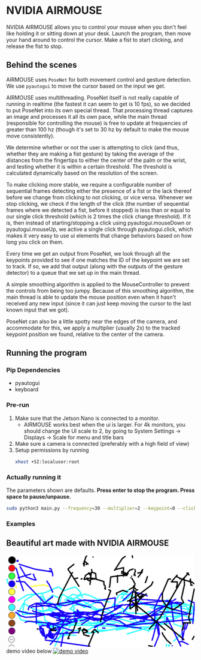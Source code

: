 # NVIDIA AIRMOUSE
NVIDIA AIRMOUSE allows you to control your mouse when you don't feel like holding it or sitting down at your desk. Launch the program, then move your hand around to control the cursor. Make a fist to start clicking, and release the fist to stop.

## Behind the scenes
AIRMOUSE uses `PoseNet` for both movement control and gesture detection. We use `pyautogui` to move the cursor based on the input we get.

AIRMOUSE uses multithreading. PoseNet itself is not really capable of running in realtime (the fastest it can seem to get is 10 fps), so we decided to put PoseNet into its own special thread. That processing thread captures an image and processes it all its own pace, while the main thread (responsible for controlling the mouse) is free to update at frequencies of greater than 100 hz (though it's set to 30 hz by default to make the mouse move consistently).

We determine whether or not the user is attempting to click (and thus, whether they are making a fist gesture) by taking the average of the distances from the fingertips to either the center of the palm or the wrist, and testing whether it is within a certain threshold. The threshold is calculated dynamically based on the resolution of the screen.

To make clicking more stable, we require a configurable number of sequential frames detecting either the presence of a fist or the lack thereof before we change from clicking to not clicking, or vice versa. Whenever we stop clicking, we check if the length of the click (the number of sequential frames where we detected a fist, before it stopped) is less than or equal to our single click threshold (which is 2 times the click change threshold). If it is, then instead of starting/stopping a click using pyautogui.mouseDown or pyautogui.mouseUp, we active a single click through pyautogui.click, which makes it very easy to use ui elements that change behaviors based on how long you click on them.  

Every time we get an output from PoseNet, we look through all the keypoints provided to see if one matches the ID of the keypoint we are set to track. If so, we add that output (along with the outputs of the gesture detector) to a queue that we set up in the main thread. 

A simple smoothing algorithm is applied to the MouseController to prevent the controls from being too jumpy. Because of this smoothing algorithm, the main thread is able to update the mouse position even when it hasn't received any new input (since it can just keep moving the cursor to the last known input that we got).

PoseNet can also be a little spotty near the edges of the camera, and accommodate for this, we apply a multiplier (usually 2x) to the tracked keypoint position we found, relative to the center of the camera.

## Running the program
### Pip Dependencies
- pyautogui
- keyboard
### Pre-run
1. Make sure that the Jetson Nano is connected to a monitor.
	- AIRMOUSE works best when the ui is larger. For 4k monitors, you should change the UI scale to 2, by going to System Settings -> Displays -> Scale for menu and title bars
2. Make sure a camera is connected (preferably with a high field of view)
3. Setup permissions by running
	```bash
	xhost +SI:localuser:root
	```
### Actually running it
The parameters shown are defaults. 
**Press enter to stop the program.
Press space to pause/unpause.**
```bash
sudo python3 main.py --frequency=30 --multiplier=2 --keypoint=0 --click-threshold=3
```

### Examples
## Beautiful art made with NVIDIA AIRMOUSE
![art1.png](https://github.com/TheJavaProgrammer3301/NVIDIA-AIRMOUSE/blob/main/public/art1.png)
demo video below
[![demo video](https://img.youtube.com/vi/1kD5mMODSMg/0.jpg)](https://www.youtube.com/watch?v=1kD5mMODSMg)
